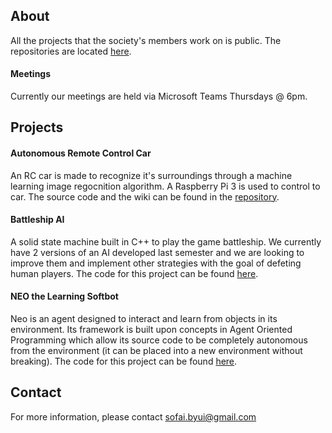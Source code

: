 ## About
All the projects that the society's members work on is public. The repositories are located [here](https://github.com/sai-byui). 
#### Meetings
Currently our meetings are held <!--in the STC 385 Tuesdays and--> via Microsoft Teams Thursdays @ 6pm.

## Projects

#### Autonomous Remote Control Car
An RC car is made to recognize it's surroundings through a machine learning image regocnition algorithm. A Raspberry Pi 3 is used to control to car. The source code and the wiki can be found in the [repository](https://github.com/sai-byui/arcc).

#### Battleship AI 
A solid state machine built in C++ to play the game battleship. We currently have 2 versions of an AI developed last semester and we are looking to improve them and implement other strategies with the goal of defeting human players. The code for this project can be found [here](https://github.com/sai-byui/BattleShipAI).

#### NEO the Learning Softbot
Neo is an agent designed to interact and learn from objects in its environment. Its framework is built upon concepts in Agent Oriented Programming which allow its source code to be completely autonomous from the environment (it can be placed into a new environment without breaking). The code for this project can be found [here](https://github.com/sai-byui/NEO_Learning_Softbot).

  
## Contact

For more information, please contact sofai.byui@gmail.com
